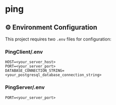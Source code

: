 # ping

## ⚙️ Environment Configuration

This project requires two `.env` files for configuration:

### PingClient/.env

```env
HOST=<your_server_host>
PORT=<your_server_port>
DATABASE_CONNECTION_STRING=<your_postgresql_database_connection_string>
```

### PingServer/.env
```env
PORT=<your_server_port>
```
